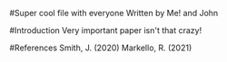 #Super cool file with everyone
Written by Me! and John

#Introduction
Very important paper isn't that crazy!

#References
Smith, J. (2020)
Markello, R. (2021)
